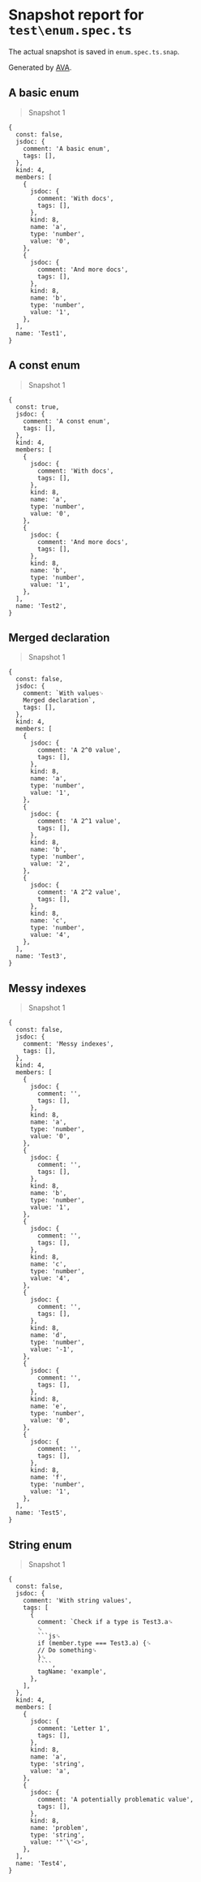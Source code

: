 # Snapshot report for `test\enum.spec.ts`

The actual snapshot is saved in `enum.spec.ts.snap`.

Generated by [AVA](https://ava.li).

## A basic enum

> Snapshot 1

    {
      const: false,
      jsdoc: {
        comment: 'A basic enum',
        tags: [],
      },
      kind: 4,
      members: [
        {
          jsdoc: {
            comment: 'With docs',
            tags: [],
          },
          kind: 8,
          name: 'a',
          type: 'number',
          value: '0',
        },
        {
          jsdoc: {
            comment: 'And more docs',
            tags: [],
          },
          kind: 8,
          name: 'b',
          type: 'number',
          value: '1',
        },
      ],
      name: 'Test1',
    }

## A const enum

> Snapshot 1

    {
      const: true,
      jsdoc: {
        comment: 'A const enum',
        tags: [],
      },
      kind: 4,
      members: [
        {
          jsdoc: {
            comment: 'With docs',
            tags: [],
          },
          kind: 8,
          name: 'a',
          type: 'number',
          value: '0',
        },
        {
          jsdoc: {
            comment: 'And more docs',
            tags: [],
          },
          kind: 8,
          name: 'b',
          type: 'number',
          value: '1',
        },
      ],
      name: 'Test2',
    }

## Merged declaration

> Snapshot 1

    {
      const: false,
      jsdoc: {
        comment: `With values␊
        Merged declaration`,
        tags: [],
      },
      kind: 4,
      members: [
        {
          jsdoc: {
            comment: 'A 2^0 value',
            tags: [],
          },
          kind: 8,
          name: 'a',
          type: 'number',
          value: '1',
        },
        {
          jsdoc: {
            comment: 'A 2^1 value',
            tags: [],
          },
          kind: 8,
          name: 'b',
          type: 'number',
          value: '2',
        },
        {
          jsdoc: {
            comment: 'A 2^2 value',
            tags: [],
          },
          kind: 8,
          name: 'c',
          type: 'number',
          value: '4',
        },
      ],
      name: 'Test3',
    }

## Messy indexes

> Snapshot 1

    {
      const: false,
      jsdoc: {
        comment: 'Messy indexes',
        tags: [],
      },
      kind: 4,
      members: [
        {
          jsdoc: {
            comment: '',
            tags: [],
          },
          kind: 8,
          name: 'a',
          type: 'number',
          value: '0',
        },
        {
          jsdoc: {
            comment: '',
            tags: [],
          },
          kind: 8,
          name: 'b',
          type: 'number',
          value: '1',
        },
        {
          jsdoc: {
            comment: '',
            tags: [],
          },
          kind: 8,
          name: 'c',
          type: 'number',
          value: '4',
        },
        {
          jsdoc: {
            comment: '',
            tags: [],
          },
          kind: 8,
          name: 'd',
          type: 'number',
          value: '-1',
        },
        {
          jsdoc: {
            comment: '',
            tags: [],
          },
          kind: 8,
          name: 'e',
          type: 'number',
          value: '0',
        },
        {
          jsdoc: {
            comment: '',
            tags: [],
          },
          kind: 8,
          name: 'f',
          type: 'number',
          value: '1',
        },
      ],
      name: 'Test5',
    }

## String enum

> Snapshot 1

    {
      const: false,
      jsdoc: {
        comment: 'With string values',
        tags: [
          {
            comment: `Check if a type is Test3.a␍
            ␍
            ```js␍
            if (member.type === Test3.a) {␍
            // Do something␍
            }␍
            ````,
            tagName: 'example',
          },
        ],
      },
      kind: 4,
      members: [
        {
          jsdoc: {
            comment: 'Letter 1',
            tags: [],
          },
          kind: 8,
          name: 'a',
          type: 'string',
          value: 'a',
        },
        {
          jsdoc: {
            comment: 'A potentially problematic value',
            tags: [],
          },
          kind: 8,
          name: 'problem',
          type: 'string',
          value: '"`\'<>',
        },
      ],
      name: 'Test4',
    }
